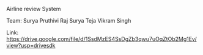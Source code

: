 Airline review System

Team:
Surya Pruthivi Raj
Surya Teja
Vikram Singh

Link:
https://drive.google.com/file/d/1SsdMzES4SsDgZb3qwu7uOqZtOb2Mg1Ev/view?usp=drivesdk
